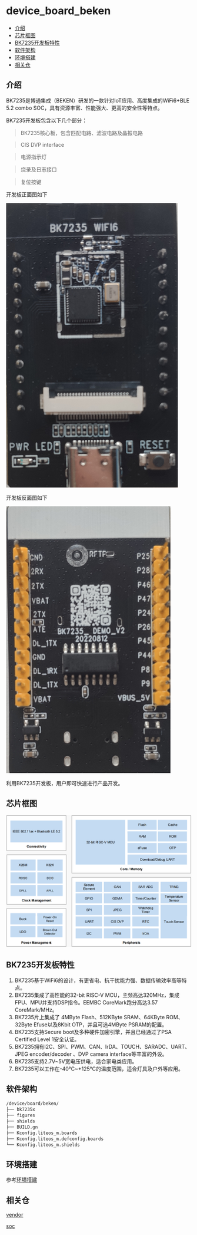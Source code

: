 # device_board_beken

  - [介绍](#介绍)
  - [芯片框图](#芯片框图)
  - [BK7235开发板特性](#BK7235开发板特性)
  - [软件架构](#软件架构)
  - [环境搭建](#环境搭建)
  - [相关仓](#相关仓)

## 介绍

BK7235是博通集成（BEKEN）研发的一款针对IoT应用、高度集成的WiFi6+BLE 5.2 combo SOC，具有资源丰富、性能强大、更高的安全性等特点。

BK7235开发板包含以下几个部分：

>	BK7235核心板，包含匹配电路、滤波电路及晶振电路

>	CIS DVP interface

>	电源指示灯

>	烧录及日志接口

>	复位按键

开发板正面图如下

![开发板正面图](figures/front.png)

开发板反面图如下

![开发板背面图](figures/back.png)

利用BK7235开发板，用户即可快速进行产品开发。

## 芯片框图

![芯片框图](figures/framework.png)

## BK7235开发板特性

1. BK7235基于WiFi6的设计，有更省电、抗干扰能力强、数据传输效率高等特点。
2. BK7235集成了高性能的32-bit RISC-V MCU，主频高达320MHz，集成FPU、MPU并支持DSP指令。EEMBC CoreMark跑分高达3.57 CoreMark/MHz。
3. BK7235片上集成了 4MByte Flash、512KByte SRAM、64KByte ROM、32Byte Efuse以及8Kbit OTP，并且可选4MByte PSRAM的配置。
4. BK7235支持Secure boot及多种硬件加密引擎，并且已经通过了PSA Certified Level 1安全认证。
5. BK7235拥有I2C、SPI、PWM、CAN、IrDA、TOUCH、SARADC、UART、JPEG encoder/decoder 、DVP camera interface等丰富的外设。
6. BK7235支持2.7V~5V宽电压供电，适合家电类应用。
7. BK7235可以工作在-40℃~+125℃的温度范围，适合灯具及户外等应用。

## 软件架构

```
/device/board/beken/		
├── bk7235x			
├── figures			
├── shields
├── BUILD.gn
├── Kconfig.liteos_m.boards
├── Kconfig.liteos_m.defconfig.boards
└── Kconfig.liteos_m.shields
```

## 环境搭建

参考[环境搭建](https://gitee.com/openharmony-sig/device_soc_beken#编译环境搭建)

## 相关仓

[vendor](https://gitee.com/openharmony-sig/vendor_beken)

[soc](https://gitee.com/openharmony-sig/device_soc_beken)
